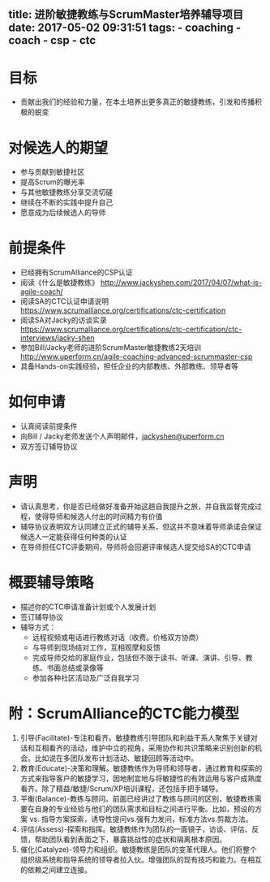 title: 进阶敏捷教练与ScrumMaster培养辅导项目
date: 2017-05-02 09:31:51
tags:
	- coaching
    - coach
    - csp
    - ctc
---

# 目标

* 贡献出我们的经验和力量，在本土培养出更多真正的敏捷教练，引发和传播积极的蜕变

# 对候选人的期望

* 参与贡献到敏捷社区
* 提高Scrum的曝光率
* 与其他敏捷教练分享交流切磋
* 继续在不断的实践中提升自己
* 愿意成为后续候选人的导师

# 前提条件

<!--more-->

* 已经拥有ScrumAlliance的CSP认证
* 阅读《什么是敏捷教练》 http://www.jackyshen.com/2017/04/07/what-is-agile-coach/
* 阅读SA的CTC认证申请说明 https://www.scrumalliance.org/certifications/ctc-certification
* 阅读SA对Jacky的访谈实录 https://www.scrumalliance.org/certifications/ctc-certification/ctc-interviews/jacky-shen
* 参加Bill/Jacky老师的进阶ScrumMaster敏捷教练2天培训 http://www.uperform.cn/agile-coaching-advanced-scrummaster-csp
* 具备Hands-on实践经验，担任企业的内部教练、外部教练、领导者等

# 如何申请

* 认真阅读前提条件
* 向Bill / Jacky老师发送个人声明邮件，jackyshen@uperform.cn
* 双方签订辅导协议

# 声明

* 请认真思考，你是否已经做好准备开始这趟自我提升之旅，并自我监督完成过程，使得导师和候选人付出的时间精力有价值
* 辅导协议表明双方认同建立正式的辅导关系，但这并不意味着导师承诺会保证候选人一定能获得任何种类的认证
* 在导师担任CTC评委期间，导师将会回避评审候选人提交给SA的CTC申请

# 概要辅导策略

* 描述你的CTC申请准备计划或个人发展计划
* 签订辅导协议
* 辅导方式：
    * 远程视频或电话进行教练对话（收费。价格双方协商）
    * 与导师到现场结对工作，互相观摩和反馈
    * 完成导师交给的家庭作业，包括但不限于读书、听课、演讲、引导、教练、书面总结或录像等
    * 参加各种社区活动及广泛自我学习


# 附：ScrumAlliance的CTC能力模型

1. 引导(Facilitate)-专注和看齐。敏捷教练引导团队和利益干系人聚焦于关键对话和互相看齐的活动，维护中立的视角，采用协作和共识策略来识别创新的机会。比如说在多团队发布计划活动、敏捷回顾等活动中。
2. 教育(Educate)-决策和理解。敏捷教练作为导师和领导者，通过教育和探索的方式来指导客户的敏捷学习，因地制宜地与将敏捷性的有效运用与客户成熟度看齐。除了精益/敏捷/Scrum/XP培训课程，还包括手把手辅导。
3. 平衡(Balance)-教练与顾问。前面已经讲过了教练与顾问的区别，敏捷教练需要在自身的专业经验与他们的团队需求和目标之间进行平衡。比如，预设的方案 vs. 指导方案探索，诱导性提问vs.强有力发问，标准方法vs.剪裁方法。
4. 评估(Assess)-探索和指挥。敏捷教练作为团队的一面镜子，访谈、评估、反馈，帮助团队看到表面之下，暴露挑战性的症状和隔离根本原因。
5. 催化(Catalyze)-领导力和组织。敏捷教练是团队的变革代理人。他们将整个组织级系统和指导系统的领导者拉入伙。增强团队的现有技巧和能力。在相互的依赖之间建立连接。

